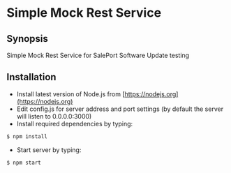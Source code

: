 # Simple Mock Rest Service
## Synopsis
Simple Mock Rest Service for SalePort Software Update testing  
## Installation
  * Install latest version of Node.js from [https://nodejs.org](https://nodejs.org)
  * Edit config.js for server address and port settings
    (by default the server will listen to 0.0.0.0:3000)
  * Install required dependencies by typing:
```sh
$ npm install
```
  * Start server by typing:
```sh
$ npm start
```
